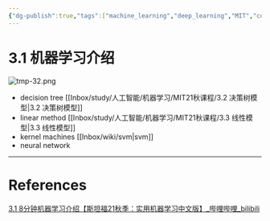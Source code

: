 ```yaml
---
{"dg-publish":true,"tags":["machine_learning","deep_learning","MIT","course"],"permalink":"/Inbox/study/人工智能/机器学习/MIT21秋课程/3.1 机器学习介绍/","dgPassFrontmatter":true}
---
```




# 3.1 机器学习介绍
![tmp-32.png](/img/user/Assets/attachments/tmp/tmp-32.png)
- decision tree   [[Inbox/study/人工智能/机器学习/MIT21秋课程/3.2 决策树模型\|3.2 决策树模型]]
- linear method   [[Inbox/study/人工智能/机器学习/MIT21秋课程/3.3 线性模型\|3.3 线性模型]]
- kernel machines   [[Inbox/wiki/svm\|svm]]
- neural network
---
# References
[3.1 8分钟机器学习介绍【斯坦福21秋季：实用机器学习中文版】_哔哩哔哩_bilibili](https://www.bilibili.com/video/BV1Nv411u7bW?spm_id_from=333.788.player.switch&vd_source=73a67190a2e14f51c71c0fa447f094aa)
